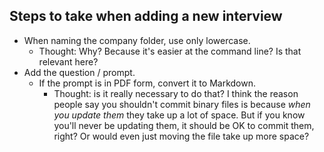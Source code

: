 ## Steps to take when adding a new interview

- When naming the company folder, use only lowercase.
  - Thought: Why? Because it's easier at the command line? Is that relevant here?
- Add the question / prompt.
  - If the prompt is in PDF form, convert it to Markdown.
    - Thought: is it really necessary to do that? I think the reason people
    say you shouldn't commit binary files is because *when you update
    them* they take up a lot of space. But if you know you'll never be
    updating them, it should be OK to commit them, right? Or would even
    just moving the file take up more space?